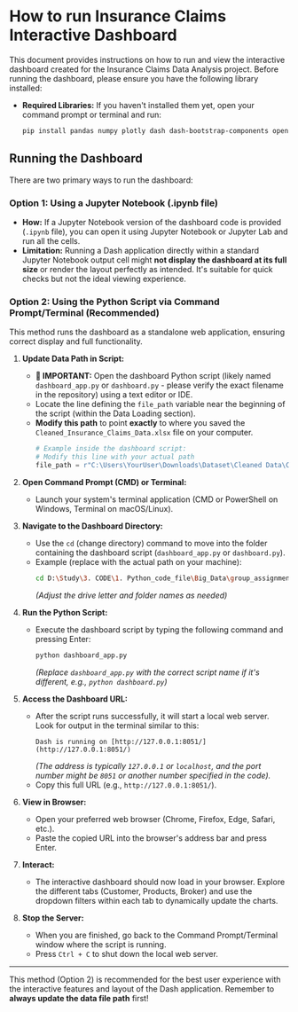# How to run Insurance Claims Interactive Dashboard
This document provides instructions on how to run and view the interactive dashboard created for the Insurance Claims Data Analysis project. 
Before running the dashboard, please ensure you have the following library installed:
* **Required Libraries:** If you haven't installed them yet, open your command prompt or terminal and run:
    ```bash
    pip install pandas numpy plotly dash dash-bootstrap-components openpyxl
    ```
## Running the Dashboard

There are two primary ways to run the dashboard:

### Option 1: Using a Jupyter Notebook (.ipynb file)

* **How:** If a Jupyter Notebook version of the dashboard code is provided (`.ipynb` file), you can open it using Jupyter Notebook or Jupyter Lab and run all the cells.
* **Limitation:** Running a Dash application directly within a standard Jupyter Notebook output cell might **not display the dashboard at its full size** or render the layout perfectly as intended. It's suitable for quick checks but not the ideal viewing experience.

### Option 2: Using the Python Script via Command Prompt/Terminal (Recommended)

This method runs the dashboard as a standalone web application, ensuring correct display and full functionality.

1.  **Update Data Path in Script:**
    * **🔴 IMPORTANT:** Open the dashboard Python script (likely named `dashboard_app.py` or `dashboard.py` - please verify the exact filename in the repository) using a text editor or IDE.
    * Locate the line defining the `file_path` variable near the beginning of the script (within the Data Loading section).
    * **Modify this path** to point **exactly** to where you saved the `Cleaned_Insurance_Claims_Data.xlsx` file on your computer.
        ```python
        # Example inside the dashboard script:
        # Modify this line with your actual path
        file_path = r"C:\Users\YourUser\Downloads\Dataset\Cleaned Data\Cleaned_Insurance_Claims_Data.xlsx"
        ```

2.  **Open Command Prompt (CMD) or Terminal:**
    * Launch your system's terminal application (CMD or PowerShell on Windows, Terminal on macOS/Linux).

3.  **Navigate to the Dashboard Directory:**
    * Use the `cd` (change directory) command to move into the folder containing the dashboard script (`dashboard_app.py` or `dashboard.py`).
    * Example (replace with the actual path on your machine):
        ```bash
        cd D:\Study\3. CODE\1. Python_code_file\Big_Data\group_assignment\Dashboard
        ```
        *(Adjust the drive letter and folder names as needed)*

4.  **Run the Python Script:**
    * Execute the dashboard script by typing the following command and pressing Enter:
        ```bash
        python dashboard_app.py
        ```
        *(Replace `dashboard_app.py` with the correct script name if it's different, e.g., `python dashboard.py`)*

5.  **Access the Dashboard URL:**
    * After the script runs successfully, it will start a local web server. Look for output in the terminal similar to this:
        ```
        Dash is running on [http://127.0.0.1:8051/](http://127.0.0.1:8051/)
        ```
        *(The address is typically `127.0.0.1` or `localhost`, and the port number might be `8051` or another number specified in the code).*
    * Copy this full URL (e.g., `http://127.0.0.1:8051/`).

6.  **View in Browser:**
    * Open your preferred web browser (Chrome, Firefox, Edge, Safari, etc.).
    * Paste the copied URL into the browser's address bar and press Enter.

7.  **Interact:**
    * The interactive dashboard should now load in your browser. Explore the different tabs (Customer, Products, Broker) and use the dropdown filters within each tab to dynamically update the charts.

8.  **Stop the Server:**
    * When you are finished, go back to the Command Prompt/Terminal window where the script is running.
    * Press `Ctrl + C` to shut down the local web server.

---

This method (Option 2) is recommended for the best user experience with the interactive features and layout of the Dash application. Remember to **always update the data file path** first!
